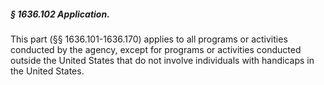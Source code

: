 ##### § 1636.102 Application. #####

This part (§§ 1636.101-1636.170) applies to all programs or activities conducted by the agency, except for programs or activities conducted outside the United States that do not involve individuals with handicaps in the United States.
